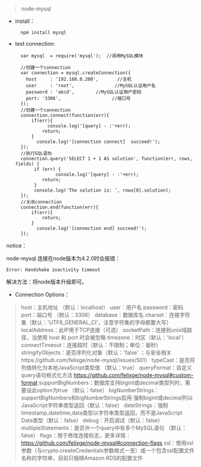 

> node-mysql

- install：

		npm install mysql

- test connection:

		var mysql  = require('mysql');  //调用MySQL模块
	
		//创建一个connection
		var connection = mysql.createConnection({     
		  host     : '192.168.0.200',       //主机
		  user     : 'root',               //MySQL认证用户名
		  password : 'abcd',        //MySQL认证用户密码
		  port: '3306',                   //端口号
		}); 
		//创建一个connection
		connection.connect(function(err){
		    if(err){        
		          console.log('[query] - :'+err);
		        return;
		    }
		      console.log('[connection connect]  succeed!');
		});  
		//执行SQL语句
		connection.query('SELECT 1 + 1 AS solution', function(err, rows, fields) { 
		     if (err) {
		             console.log('[query] - :'+err);
		        return;
		     }
		     console.log('The solution is: ', rows[0].solution);  
		});  
		//关闭connection
		connection.end(function(err){
		    if(err){        
		        return;
		    }
		      console.log('[connection end] succeed!');
		});

 
notice：
 
node-mysql 连接在node版本为4.2.0时会报错：

	Error: Handshake inactivity timeout

解决方法：将node版本升级即可。

- Connection Options：
	
>host：主机地址 （默认：localhost）
user：用户名
password：密码
port：端口号 （默认：3306）
database：数据库名
charset：连接字符集（默认：'UTF8_GENERAL_CI'，注意字符集的字母都要大写）
localAddress：此IP用于TCP连接（可选）
socketPath：连接到unix域路径，当使用 host 和 port 时会被忽略
timezone：时区（默认：'local'）
connectTimeout：连接超时（默认：不限制；单位：毫秒）
stringifyObjects：是否序列化对象（默认：'false' ；与安全相关https://github.com/felixge/node-mysql/issues/501）
typeCast：是否将列值转化为本地JavaScript类型值 （默认：true）
queryFormat：自定义query语句格式化方法 https://github.com/felixge/node-mysql#custom-format
supportBigNumbers：数据库支持bigint或decimal类型列时，需要设此option为true （默认：false）
bigNumberStrings：supportBigNumbers和bigNumberStrings启用 强制bigint或decimal列以JavaScript字符串类型返回（默认：false）
dateStrings：强制timestamp,datetime,data类型以字符串类型返回，而不是JavaScript Date类型（默认：false）
debug：开启调试（默认：false）
multipleStatements：是否许一个query中有多个MySQL语句 （默认：false）
flags：用于修改连接标志，更多详情：https://github.com/felixge/node-mysql#connection-flags
ssl：使用ssl参数（与crypto.createCredenitals参数格式一至）或一个包含ssl配置文件名称的字符串，目前只捆绑Amazon RDS的配置文件

